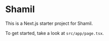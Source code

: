 # Shamil

This is a Next.js starter project for Shamil.

To get started, take a look at `src/app/page.tsx`.
